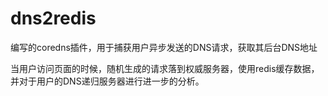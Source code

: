 # dns2redis

编写的coredns插件，用于捕获用户异步发送的DNS请求，获取其后台DNS地址

当用户访问页面的时候，随机生成的请求落到权威服务器，使用redis缓存数据，并对于用户的DNS递归服务器进行进一步的分析。
